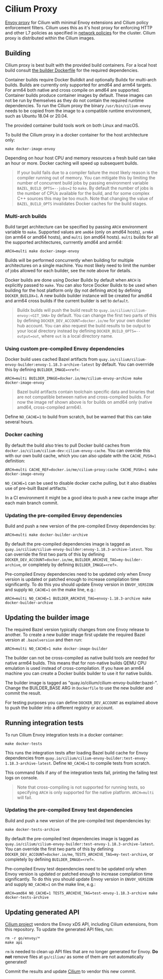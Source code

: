 # Cilium Proxy

[Envoy proxy](https://github.com/envoyproxy/envoy) for Cilium with
minimal Envoy extensions and Cilium policy enforcement filters. Cilium
uses this as it's host proxy for enforcing HTTP and other L7 policies
as specified in [network
policies](https://docs.cilium.io/en/latest/concepts/kubernetes/policy/#k8s-policy)
for the cluster. Cilium proxy is distributed within the Cilium images.


## Building

Cilium proxy is best built with the provided build containers. For a
local host build consult [the builder
Dockerfile](https://github.com/cilium/proxy/blob/master/Dockerfile.builder)
for the required dependencies.

Container builds require Docker Buildkit and optionally Buildx for
multi-arch builds. Builds are currently only supported for amd64 and
arm64 targets. For arm64 both native and cross compile on amd64 are
supported.  Container builds produce container images by
default. These images can not be run by themselves as they do not
contain the required runtime dependencies. To run the Cilium proxy the
binary `/usr/bin/cilium-envoy` needs to be copied from the image to a
compatible runtime environment, such as Ubuntu 18.04 or 20.04.

The provided container build tools work on both Linux and macOS.

To build the Cilium proxy in a docker container for the host
architecture only:

```
make docker-image-envoy
```

Depending on hour host CPU and memory resources a fresh build can take
an hour or more. Docker caching will speed up subsequent builds.

> If your build fails due to a compiler failure the most likely reason
> is the compiler running out of memory. You can mitigate this by
> limiting the number of concurrent build jobs by passing environment
> variable `BAZEL_BUILD_OPTS=--jobs=2` to `make`. By default the
> number of jobs is the number of CPUs available for the build, and
> for some complex C++ sources this may be too much.  Note that
> changing the value of `BAZEL_BUILD_OPTS` invalidates Docker caches
> for the build stages.


### Multi-arch builds

Build target architecture can be specified by passing `ARCH`
environment variable to `make`. Supported values are `amd64` (only on
amd64 hosts), `arm64` (on arm64 or amd64 hosts), and `multi` (on amd64
hosts). `multi` builds for all the supported architectures, currrently
amd64 and arm64:

```
ARCH=multi make docker-image-envoy
```

Builds will be performed concurrently when building for multiple
architectures on a single machine. You most likely need to limit the
number of jobs allowed for each builder, see the note above for
details.

Docker builds are done using Docker Buildx by default when `ARCH` is
explicitly passed to `make`. You can also force Docker Buildx to be
used when building for the host platform only (by not defining `ARCH`)
by defining `DOCKER_BUILDX=1`. A new buildx builder instance will be
created for amd64 and arm64 cross builds if the current builder is set
to `default`.

> Buildx builds will push the build result to
> `quay.io/cilium/cilium-envoy:<GIT_SHA>` by default. You can change
> the first two parts of this by defining
> `DOCKER_DEV_ACCOUNT=docker.io/me` for your own docker hub account.
> You can also request the build results to be output to your local
> directory instead by defining `DOCKER_BUILD_OPTS=--output=out`,
> where `out` is a local directory name.


### Using custom pre-compiled Envoy dependencies

Docker build uses cached Bazel artifacts from
`quay.io/cilium/cilium-envoy-builder:envoy-1.18.3-archive-latest` by
default. You can overrride this by defining `BUILDER_IMAGE=<ref>`:

```
ARCH=multi BUILDER_IMAGE=docker.io/me/cilium-envoy-archive make docker-image-envoy
```

> Bazel build artifacts contain toolchain specific data and binaries
> that are not compatible between native and cross-compiled
> builds. For now the image ref shown above is for builds on amd64
> only (native amd64, cross-compiled arm64).

Define `NO_CACHE=1` to build from scratch, but be warned that this can
take several hours.

### Docker caching

By default the build also tries to pull Docker build caches from
`docker.io/cilium/cilium-dev:cilium-envoy-cache`. You can override
this with our own build cache, which you can also update with the
`CACHE_PUSH=1` definition:

```
ARCH=multi CACHE_REF=docker.io/me/cilium-proxy:cache CACHE_PUSH=1 make docker-image-envoy
```

`NO_CACHE=1` can be used to disable docker cache pulling, but it also
disables use of pre-built Bazel artifacts.`

In a CI environment it might be a good idea to push a new cache image
after each main branch commit.


### Updating the pre-compiled Envoy dependencies

Build and push a new version of the pre-compiled Envoy dependencies by:

```
ARCH=multi make docker-builder-archive
```

By default the pre-compiled dependencies image is tagged as
`quay.io/cilium/cilium-envoy-builder:envoy-1.18.3-archive-latest`. You
can override the first two parts of this by defining
`DOCKER_DEV_ACCOUNT=docker.io/me`,
`BUILDER_ARCHIVE_TAG=my-builder-archive`, or completely by defining
`BUILDER_IMAGE=<ref>`.

Pre-compiled Envoy dependencies need to be updated only when Envoy
version is updated or patched enough to increase compilation time
significantly. To do this you should update Envoy version in
`ENVOY_VERSION` and supply `NO_CACHE=1` on the make line, e.g.:

```
ARCH=multi NO_CACHE=1 BUILDER_ARCHIVE_TAG=envoy-1.18.3-archive make docker-builder-archive
```


## Updating the builder image

The required Bazel version typically changes from one Envoy release to
another. To create a new builder image first update the required Bazel
version at `.bazelversion` and then run:

```
ARCH=multi NO_CACHE=1 make docker-image-builder
```

The builder can not be cross-compiled as native build tools are needed
for native arm64 builds. This means that for non-native builds QEMU
CPU emulation is used instead of cross-compilation. If you have an
arm64 machine you can create a Docker buildx builder to use it for
native builds.

The builder image is tagged as
"quay.io/cilium/cilium-envoy-builder:bazel-<version>". Change the
BUILDER_BASE ARG in `Dockerfile` to use the new builder and commit the
result.

For testing purposes you can define `DOCKER_DEV_ACCOUNT` as explained
above to push the builder into a different registry or account.


## Running integration tests

To run Cilium Envoy integration tests in a docker container:

```
make docker-tests
```

This runs the integration tests after loading Bazel build cache for
Envoy dependencies from
`quay.io/cilium/cilium-envoy-builder:test-envoy-1.18.3-archive-latest`. Define
`NO_CACHE=1` to compile tests from scratch.

This command fails if any of the integration tests fail, printing the
failing test logs on console.

> Note that cross-compiling is not supported for running tests, so
> specifying `ARCH` is only supported for the native platform.
> `ARCH=multi` will fail.


### Updating the pre-compiled Envoy test dependencies

Build and push a new version of the pre-compiled test dependencies by:

```
make docker-tests-archive
```

By default the pre-compiled test dependencies image is tagged as
`quay.io/cilium/cilium-envoy-builder:test-envoy-1.18.3-archive-latest`. You
can override the first two parts of this by defining
`DOCKER_DEV_ACCOUNT=docker.io/me`,
`TESTS_ARCHIVE_TAG=my-test-archive`, or completely by defining
`BUILDER_IMAGE=<ref>`.

Pre-compiled Envoy test dependencies need to be updated only when
Envoy version is updated or patched enough to increase compilation
time significantly. To do this you should update Envoy version
in `ENVOY_VERSION` and supply `NO_CACHE=1` on the make line, e.g.:

```
ARCH=amd64 NO_CACHE=1 TESTS_ARCHIVE_TAG=test-envoy-1.18.3-archive make docker-tests-archive
```


## Updating generated API

[Cilium project](https://github.com/cilium/cilium) vendors the Envoy
xDS API, including Cilium extensions, from this repository. To update
the generated API files, run:

```
rm -r go/envoy/*
make api
```

`rm` is needed to clean up API files that are no longer generated for
Envoy. **Do not** remove files at `go/cilium/` as some of them are not
automatically generated!

Commit the results and update
[Cilium](https://github.com/cilium/cilium) to vendor this new commit.
